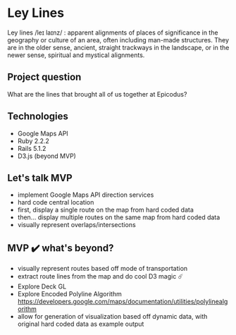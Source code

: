 # Ley Lines

Ley lines /leɪ laɪnz/ :
 apparent alignments of places of significance in the geography or culture of an area, often including man-made structures. They are in the older sense, ancient, straight trackways in the landscape, or in the newer sense, spiritual and mystical alignments.

## Project question
  What are the lines that brought all of us together at Epicodus?

## Technologies
  * Google Maps API
  * Ruby 2.2.2
  * Rails 5.1.2
  * D3.js (beyond MVP)

## Let's talk MVP
  * implement Google Maps API direction services
  * hard code central location
  * first, display a single route on the map from hard coded data
  * then... display multiple routes on the same map from hard coded data
  * visually represent overlaps/intersections

## MVP ✔️ what's beyond?
  * visually represent routes based off mode of transportation
  * extract route lines from the map and do cool D3 magic ☄️
  * Explore Deck GL
  * Explore Encoded Polyline Algorithm https://developers.google.com/maps/documentation/utilities/polylinealgorithm
  * allow for generation of visualization based off dynamic data, with original hard coded data as example output
